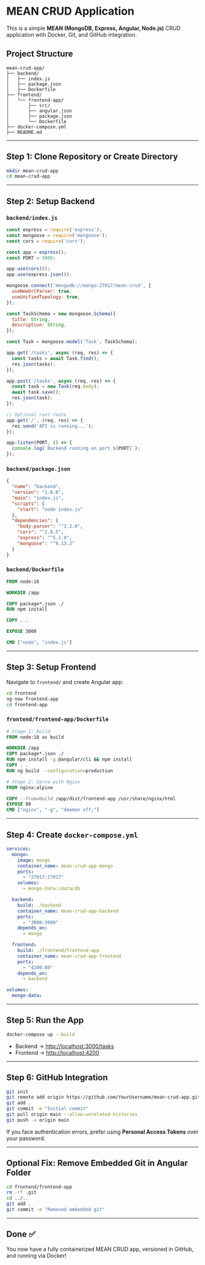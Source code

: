 # MEAN CRUD Application

This is a simple **MEAN (MongoDB, Express, Angular, Node.js)** CRUD application with Docker, Git, and GitHub integration.

## Project Structure

```
mean-crud-app/
├── backend/
│   ├── index.js
│   ├── package.json
│   ├── Dockerfile
├── frontend/
│   └── frontend-app/
│       ├── src/
│       ├── angular.json
│       ├── package.json
│       └── Dockerfile
├── docker-compose.yml
├── README.md
```

---

## Step 1: Clone Repository or Create Directory

```bash
mkdir mean-crud-app
cd mean-crud-app
```

---

## Step 2: Setup Backend

### `backend/index.js`

```js
const express = require('express');
const mongoose = require('mongoose');
const cors = require('cors');

const app = express();
const PORT = 3000;

app.use(cors());
app.use(express.json());

mongoose.connect('mongodb://mongo:27017/mean-crud', {
  useNewUrlParser: true,
  useUnifiedTopology: true,
});

const TaskSchema = new mongoose.Schema({
  title: String,
  description: String,
});

const Task = mongoose.model('Task', TaskSchema);

app.get('/tasks', async (req, res) => {
  const tasks = await Task.find();
  res.json(tasks);
});

app.post('/tasks', async (req, res) => {
  const task = new Task(req.body);
  await task.save();
  res.json(task);
});

// Optional root route
app.get('/', (req, res) => {
  res.send('API is running...');
});

app.listen(PORT, () => {
  console.log(`Backend running on port ${PORT}`);
});
```

### `backend/package.json`

```json
{
  "name": "backend",
  "version": "1.0.0",
  "main": "index.js",
  "scripts": {
    "start": "node index.js"
  },
  "dependencies": {
    "body-parser": "^2.2.0",
    "cors": "^2.8.5",
    "express": "^5.1.0",
    "mongoose": "^8.13.2"
  }
}
```

### `backend/Dockerfile`

```Dockerfile
FROM node:18

WORKDIR /app

COPY package*.json ./
RUN npm install

COPY . .

EXPOSE 3000

CMD ["node", "index.js"]
```

---

## Step 3: Setup Frontend

Navigate to `frontend/` and create Angular app:

```bash
cd frontend
ng new frontend-app
cd frontend-app
```

### `frontend/frontend-app/Dockerfile`

```Dockerfile
# Stage 1: Build
FROM node:18 as build

WORKDIR /app
COPY package*.json ./
RUN npm install -g @angular/cli && npm install
COPY . .
RUN ng build --configuration=production

# Stage 2: Serve with Nginx
FROM nginx:alpine

COPY --from=build /app/dist/frontend-app /usr/share/nginx/html
EXPOSE 80
CMD ["nginx", "-g", "daemon off;"]
```

---

## Step 4: Create `docker-compose.yml`

```yaml
services:
  mongo:
    image: mongo
    container_name: mean-crud-app-mongo
    ports:
      - "27017:27017"
    volumes:
      - mongo-data:/data/db

  backend:
    build: ./backend
    container_name: mean-crud-app-backend
    ports:
      - "3000:3000"
    depends_on:
      - mongo

  frontend:
    build: ./frontend/frontend-app
    container_name: mean-crud-app-frontend
    ports:
      - "4200:80"
    depends_on:
      - backend

volumes:
  mongo-data:
```

---

## Step 5: Run the App

```bash
docker-compose up --build
```

- Backend → [http://localhost:3000/tasks](http://localhost:3000/tasks)
- Frontend → [http://localhost:4200](http://localhost:4200)

---

## Step 6: GitHub Integration

```bash
git init
git remote add origin https://github.com/YourUsername/mean-crud-app.git
git add .
git commit -m "Initial commit"
git pull origin main --allow-unrelated-histories
git push -u origin main
```

If you face authentication errors, prefer using **Personal Access Tokens** over your password.

---

## Optional Fix: Remove Embedded Git in Angular Folder

```bash
cd frontend/frontend-app
rm -rf .git
cd ../..
git add .
git commit -m "Removed embedded git"
```

---

## Done ✅

You now have a fully containerized MEAN CRUD app, versioned in GitHub, and running via Docker!

